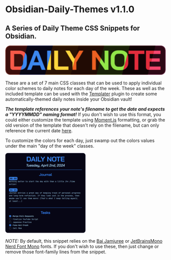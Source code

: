 # Obsidian-Daily-Themes v1.1.0
## A Series of Daily Theme CSS Snippets for Obsidian.

![](title.png)

These are a set of 7 main CSS classes that can be used to apply individual color
schemes to daily notes for each day of the week. These as well as the included template can be used with the [Templater](https://github.com/SilentVoid13/Templater) plugin to create some automatically-themed daily notes inside your Obsidian vault!

***The template references your note's filename to get the date and expects a "YYYYMMDD" naming format!*** If you don't wish to use this format, you could either customize the template using [Moment.js](https://momentjs.com/) formatting, or grab the old version of the template that doesn't rely on the filename, but can only reference the current date [here](https://github.com/CyanVoxel/Obsidian-Daily-Themes/blob/bb1bc8866c18739c3b8a263986496c184a2666a5/(TEMPLATE)%20Daily.md?plain=1).

To customize the colors for each day, just swamp out the colors values under
the main "day of the week" classes.

<img src="example_full.png" width="50%">

*NOTE:* By default, this snippet relies on the [Bai Jamjuree](https://fonts.google.com/specimen/Bai+Jamjuree) or
[JetBrainsMono Nerd Font Mono](https://www.jetbrains.com/lp/mono/) fonts. If you don't wish to use these, then just
change or remove those font-family lines from the snippet.
